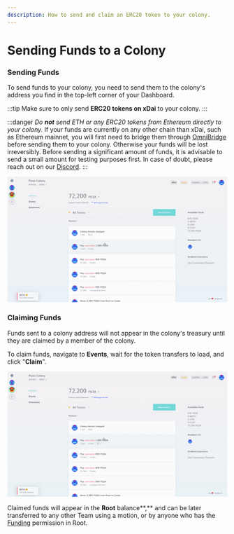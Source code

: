 ```yaml
---
description: How to send and claim an ERC20 token to your colony.
---
```


# Sending Funds to a Colony

### Sending Funds

To send funds to your colony, you need to send them to the colony's address you find in the top-left corner of your Dashboard.

:::tip
Make sure to only send **ERC20 tokens on xDai** to your colony.
:::

:::danger
_Do **not** send ETH or any ERC20 tokens from Ethereum directly to your colony._ If your funds are currently on any other chain than xDai, such as Ethereum mainnet, you will first need to bridge them through [OmniBridge](https://www.xdaichain.com/for-users/bridges/omnibridge) before sending them to your colony. Otherwise your funds will be lost irreversibly. Before sending a significant amount of funds, it is advisable to send a small amount for testing purposes first. In case of doubt, please reach out on our [Discord](https://discord.gg/Qjupxvg).&#x20;
:::

![Sending 0.01 xDai to a colony using Metamask](../assets/SendTokens.gif)

### Claiming Funds

Funds sent to a colony address will not appear in the colony's treasury until they are claimed by a member of the colony.

To claim funds, navigate to **Events**, wait for the token transfers to load, and click "**Claim**".

![](../assets/ClaimFunds.gif)

Claimed funds will appear in the **Root** balance**,** and can be later transferred to any other Team using a motion, or by anyone who has the [Funding](../advanced-features/permissions.md#funding) permission in Root.
